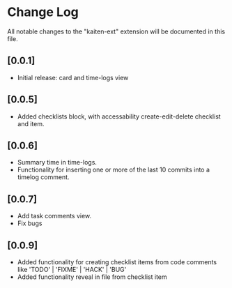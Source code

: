 # Change Log

All notable changes to the "kaiten-ext" extension will be documented in this file.

## [0.0.1]

- Initial release: card and time-logs view

## [0.0.5]

- Added checklists block, with accessability create-edit-delete checklist and item.

## [0.0.6]

- Summary time in time-logs.
- Functionality for inserting one or more of the last 10 commits into a timelog comment.

## [0.0.7]

- Add task comments view.
- Fix bugs

## [0.0.9]

- Added functionality for creating checklist items from code comments like 'TODO' | 'FIXME' | 'HACK' | 'BUG'
- Added functionality reveal in file from checklist item